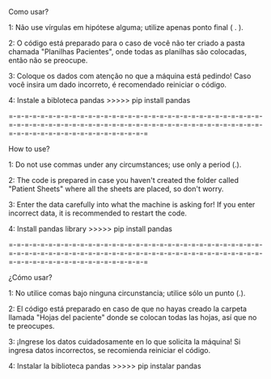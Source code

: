 Como usar?

1: Não use vírgulas em hipótese alguma; utilize apenas ponto final ( . ).

2: O código está preparado para o caso de você não ter criado a pasta chamada "Planilhas Pacientes", onde todas as planilhas são colocadas, então não se preocupe.

3: Coloque os dados com atenção no que a máquina está pedindo! Caso você insira um dado incorreto, é recomendado reiniciar o código.

4: Instale a bibloteca pandas >>>>> pip install pandas

=-=-=-=-=-=-=-=-=-=-=-=-=-=-=-=-=-=-=-=-=-=-=-=-=-=-=-=-=-=-=-=-=-=-=-=-=-=-=-=-=-=-=-=-=-=-=-=-=-=-=-=-=-=-=-=-=-=-=-=-=-=-=-=-=-=-=-=-=-=-=-=-=-=-=-=-=-=-=-=-=-=

How to use?

1: Do not use commas under any circumstances; use only a period (.).

2: The code is prepared in case you haven't created the folder called "Patient Sheets" where all the sheets are placed, so don't worry.

3: Enter the data carefully into what the machine is asking for! If you enter incorrect data, it is recommended to restart the code.

4: Install pandas library >>>>> pip install pandas

=-=-=-=-=-=-=-=-=-=-=-=-=-=-=-=-=-=-=-=-=-=-=-=-=-=-=-=-=-=-=-=-=-=-=-=-=-=-=-=-=-=-=-=-=-=-=-=-=-=-=-=-=-=-=-=-=-=-=-=-=-=-=-=-=-=-=-=-=-=-=-=-=-=-=-=-=-=-=-=-=-=

¿Cómo usar?

1: No utilice comas bajo ninguna circunstancia; utilice sólo un punto (.).

2: El código está preparado en caso de que no hayas creado la carpeta llamada "Hojas del paciente" donde se colocan todas las hojas, así que no te preocupes.

3: ¡Ingrese los datos cuidadosamente en lo que solicita la máquina! Si ingresa datos incorrectos, se recomienda reiniciar el código.

4: Instalar la biblioteca pandas >>>>> pip instalar pandas














